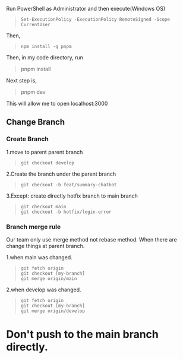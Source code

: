 Run PowerShell as Administrator and then execute(Windows OS)

> `Set-ExecutionPolicy -ExecutionPolicy RemoteSigned -Scope CurrentUser`

Then,

> `npm install -g pnpm`

Then, in my code directory, run

> pnpm install

Next step is,

> pnpm dev

This will allow me to open localhost:3000

## Change Branch

### Create Branch

1.move to parent parent branch

> `git checkout develop`

2.Create the branch under the parent branch

> `git checkout -b feat/summary-chatbot`

3.Except: create directly hotfix branch to main branch

> `git checkout main`<br>
> `git checkout -b hotfix/login-error`

### Branch merge rule

Our team only use merge method not rebase method.
When there are change things at parent branch.

1.when main was changed.

> `git fetch origin`<br>
> `git checkout [my-branch]` <br>
> `git merge origin/main`

2.when develop was changed.

> `git fetch origin`<br>
> `git checkout [my-branch]`<br>
> `git merge origin/develop`

# Don't push to the main branch directly.
